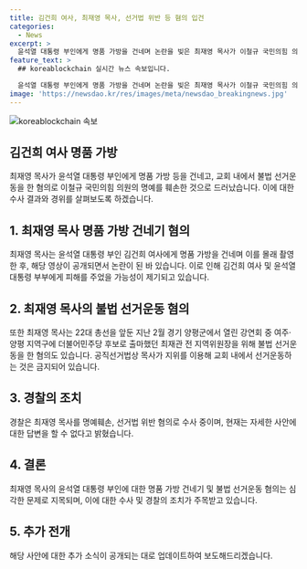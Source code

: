 ```yaml
---
title: 김건희 여사, 최재영 목사, 선거법 위반 등 혐의 입건
categories:
  - News
excerpt: >
  윤석열 대통령 부인에게 명품 가방을 건네며 논란을 빚은 최재영 목사가 이철규 국민의힘 의원의 명예를 훼손하고 불법 선거운동을 한 혐의로 경기남부경찰청에 의해 조사 중이다. 이를 인지한 이 의원 측은 고소장을 제출하였으며, 최 목사는 윤 대통령 취임 이후 김 여사에게 몰래 명품 가방을 전달한 사실이 논란이 된 바 있다.
feature_text: >
  ## koreablockchain 실시간 뉴스 속보입니다.

  윤석열 대통령 부인에게 명품 가방을 건네며 논란을 빚은 최재영 목사가 이철규 국민의힘 의원의 명예를 훼손하고 불법 선거운동을 한 혐의로 경기남부경찰청에 의해 조사 중이다. 이를 인지한 이 의원 측은 고소장을 제출하였으며, 최 목사는 윤 대통령 취임 이후 김 여사에게 몰래 명품 가방을 전달한 사실이 논란이 된 바 있다.
image: 'https://newsdao.kr/res/images/meta/newsdao_breakingnews.jpg'
---
```

![koreablockchain 속보](https://newsdao.kr/res/images/meta/newsdao_breakingnews.jpg)

<h2 data-ke-size="size26">김건희 여사 명품 가방</h2>

<p data-ke-size="size16">최재영 목사가 윤석열 대통령 부인에게 명품 가방 등을 건네고, 교회 내에서 불법 선거운동을 한 혐의로 이철규 국민의힘 의원의 명예를 훼손한 것으로 드러났습니다. 이에 대한 수사 결과와 경위를 살펴보도록 하겠습니다.</p>

<h2 data-ke-size="size24">1. 최재영 목사 명품 가방 건네기 혐의</h2>

<p data-ke-size="size16">최재영 목사는 윤석열 대통령 부인 김건희 여사에게 명품 가방을 건네며 이를 몰래 촬영한 후, 해당 영상이 공개되면서 논란이 된 바 있습니다. 이로 인해 김건희 여사 및 윤석열 대통령 부부에게 피해를 주었을 가능성이 제기되고 있습니다.</p>

<h2 data-ke-size="size24">2. 최재영 목사의 불법 선거운동 혐의</h2>

<p data-ke-size="size16">또한 최재영 목사는 22대 총선을 앞둔 지난 2월 경기 양평군에서 열린 강연회 중 여주·양평 지역구에 더불어민주당 후보로 출마했던 최재관 전 지역위원장을 위해 불법 선거운동을 한 혐의도 있습니다. 공직선거법상 목사가 지위를 이용해 교회 내에서 선거운동하는 것은 금지되어 있습니다.</p>

<h2 data-ke-size="size24">3. 경찰의 조치</h2>

<p data-ke-size="size16">경찰은 최재영 목사를 명예훼손, 선거법 위반 혐의로 수사 중이며, 현재는 자세한 사안에 대한 답변을 할 수 없다고 밝혔습니다.</p>

<h2 data-ke-size="size24">4. 결론</h2>

<p data-ke-size="size16">최재영 목사의 윤석열 대통령 부인에 대한 명품 가방 건네기 및 불법 선거운동 혐의는 심각한 문제로 지목되며, 이에 대한 수사 및 경찰의 조치가 주목받고 있습니다.</p>

<h2 data-ke-size="size24">5. 추가 전개</h2>

<p data-ke-size="size16">해당 사안에 대한 추가 소식이 공개되는 대로 업데이트하여 보도해드리겠습니다.</p>

